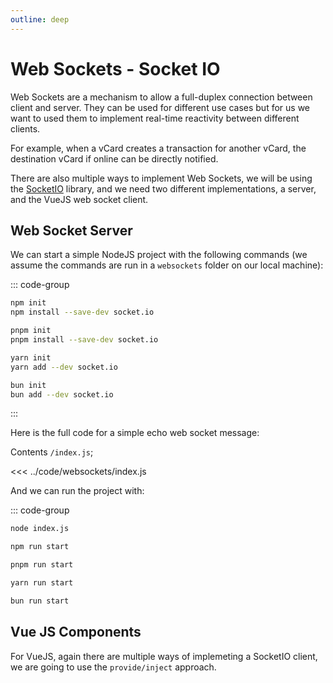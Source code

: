 ```yaml
---
outline: deep
---
```


# Web Sockets - Socket IO

Web Sockets are a mechanism to allow a full-duplex connection between client and server. They can be used for different use cases but for us we want to used them to implement real-time reactivity between different clients.

For example, when a vCard creates a transaction for another vCard, the destination vCard if online can be directly notified.

There are also multiple ways to implement Web Sockets, we will be using the [SocketIO](https://socket.io/) library, and we need two different implementations, a server, and the VueJS web socket client.

## Web Socket Server

We can start a simple NodeJS project with the following commands (we assume the commands are run in a `websockets` folder on our local machine):

::: code-group

```bash [NPM]
npm init
npm install --save-dev socket.io
```

```bash [PNPM]
pnpm init
pnpm install --save-dev socket.io
```

```bash [YARN]
yarn init
yarn add --dev socket.io
```

```bash [BUN]
bun init
bun add --dev socket.io
```

:::

Here is the full code for a simple echo web socket message:

Contents `/index.js`;

<<< ../code/websockets/index.js

And we can run the project with:

::: code-group

```bash [Node]
node index.js
```

```bash [NPM]
npm run start
```

```bash [PNPM]
pnpm run start
```

```bash [YARN]
yarn run start
```

```bash [BUN]
bun run start
```

## Vue JS Components

For VueJS, again there are multiple ways of implemeting a SocketIO client, we are going to use the `provide/inject` approach.
